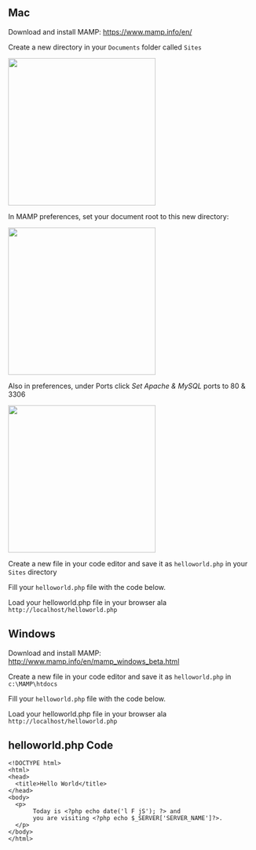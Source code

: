 ## Mac

Download and install MAMP: <https://www.mamp.info/en/>

Create a new directory in your `Documents` folder called `Sites`

<img src='http://note.io/1ie3glN' style='width:300px'>

In MAMP preferences, set your document root to this new directory:

<img src='http://note.io/1ie3vwY' style='width:300px'>

Also in preferences, under Ports click *Set Apache & MySQL* ports to 80 & 3306

<img src='http://note.io/1ie2pBF' style='width:300px'>

Create a new file in your code editor and save it as `helloworld.php` in your `Sites` directory

Fill your `helloworld.php` file with the code below.

Load your helloworld.php file in your browser ala `http://localhost/helloworld.php`






## Windows

Download and install MAMP: <http://www.mamp.info/en/mamp_windows_beta.html>

Create a new file in your code editor and save it as `helloworld.php` in `c:\MAMP\htdocs`

Fill your `helloworld.php` file with the code below.

Load your helloworld.php file in your browser ala `http://localhost/helloworld.php`


## helloworld.php Code

	<!DOCTYPE html>
	<html>
	<head>
	  <title>Hello World</title>
	</head>
	<body>
	  <p>
		   Today is <?php echo date('l F jS'); ?> and 
		   you are visiting <?php echo $_SERVER['SERVER_NAME']?>.
	  </p>
	</body>
	</html>
